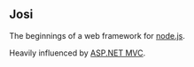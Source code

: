 Josi
----
The beginnings of a web framework for [node.js](http://nodejs.org).

Heavily influenced by [ASP.NET MVC](http://asp.net/mvc).
